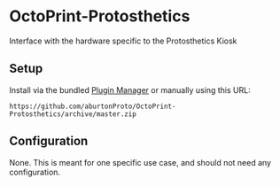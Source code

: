 # OctoPrint-Protosthetics

Interface with the hardware specific to the Protosthetics Kiosk

## Setup

Install via the bundled [Plugin Manager](https://docs.octoprint.org/en/master/bundledplugins/pluginmanager.html)
or manually using this URL:

    https://github.com/aburtonProto/OctoPrint-Protosthetics/archive/master.zip


## Configuration

None.  This is meant for one specific use case, and should not need any configuration.
